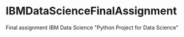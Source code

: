 # IBMDataScienceFinalAssignment
Final assignment IBM Data Science "Python Project for Data Science"
